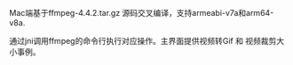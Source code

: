 <p>Mac端基于ffmpeg-4.4.2.tar.gz 源码交叉编译，支持armeabi-v7a和arm64-v8a.</p>
<p>通过jni调用ffmpeg的命令行执行对应操作。主界面提供视频转Gif 和 视频裁剪大小事例。</p>

